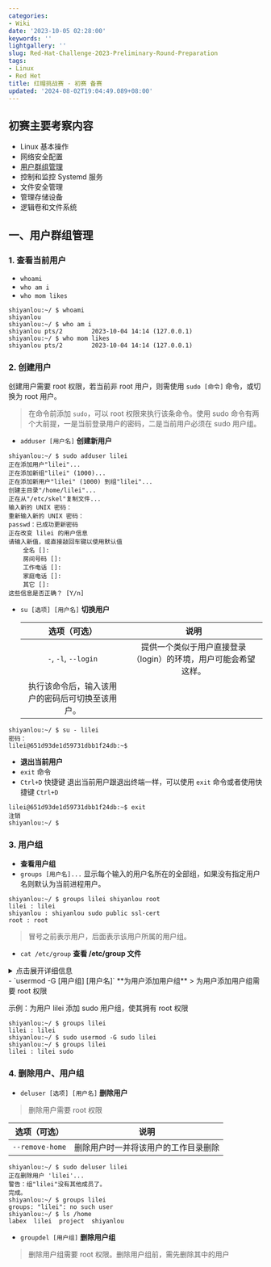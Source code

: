 ```yaml
---
categories:
- Wiki
date: '2023-10-05 02:28:00'
keywords: ''
lightgallery: ''
slug: Red-Hat-Challenge-2023-Preliminary-Round-Preparation
tags:
- Linux
- Red Het
title: 红帽挑战赛 - 初赛 备赛
updated: '2024-08-02T19:04:49.089+08:00'
---
```

## 初赛主要考察内容

- Linux 基本操作
- 网络安全配置
- [用户群组管理](#一、用户群组管理)
- 控制和监控 Systemd 服务
- 文件安全管理
- 管理存储设备
- 逻辑卷和文件系统

## 一、用户群组管理

### 1. 查看当前用户

- `whoami`
- `who am i`
- `who mom likes`

```shell
shiyanlou:~/ $ whoami
shiyanlou
shiyanlou:~/ $ who am i
shiyanlou pts/2        2023-10-04 14:14 (127.0.0.1)
shiyanlou:~/ $ who mom likes
shiyanlou pts/2        2023-10-04 14:14 (127.0.0.1)
```

### 2. 创建用户

创建用户需要 root 权限，若当前非 root 用户，则需使用 `sudo [命令]` 命令，或切换为 root 用户。

> 在命令前添加 `sudo`，可以 root 权限来执行该条命令。使用 sudo 命令有两个大前提，一是当前登录用户的密码，二是当前用户必须在 sudo 用户组。

- `adduser [用户名]` **创建新用户**

```shell
shiyanlou:~/ $ sudo adduser lilei
正在添加用户"lilei"...
正在添加新组"lilei" (1000)...
正在添加新用户"lilei" (1000) 到组"lilei"...
创建主目录"/home/lilei"...
正在从"/etc/skel"复制文件...
输入新的 UNIX 密码： 
重新输入新的 UNIX 密码： 
passwd：已成功更新密码
正在改变 lilei 的用户信息
请输入新值，或直接敲回车键以使用默认值
	全名 []: 
	房间号码 []: 
	工作电话 []: 
	家庭电话 []: 
	其它 []: 
这些信息是否正确？ [Y/n]
```

- `su [选项] [用户名]` **切换用户**

  |                   选项（可选）                   |                              说明                              |
  | :----------------------------------------------: | :-------------------------------------------------------------: |
  |               `-`, `-l`, `--login`               | 提供一个类似于用户直接登录（login）的环境，用户可能会希望这样。 |
  | 执行该命令后，输入该用户的密码后可切换至该用户。 |                                                                |

```shell
shiyanlou:~/ $ su - lilei
密码： 
lilei@651d93de1d59731dbb1f24db:~$ 
```

- **退出当前用户**
- `exit` 命令
- `Ctrl+D` 快捷键
  退出当前用户跟退出终端一样，可以使用 `exit` 命令或者使用快捷键 `Ctrl+D`

```shell
lilei@651d93de1d59731dbb1f24db:~$ exit
注销
shiyanlou:~/ $ 
```

### 3. 用户组

- **查看用户组**
- `groups [用户名]...`
  显示每个输入的用户名所在的全部组，如果没有指定用户名则默认为当前进程用户。

```shell
shiyanlou:~/ $ groups lilei shiyanlou root
lilei : lilei
shiyanlou : shiyanlou sudo public ssl-cert
root : root
```

> 冒号之前表示用户，后面表示该用户所属的用户组。

- `cat /etc/group` **查看 /etc/group 文件**

<details><summary> 点击展开详细信息 </summary>
 > `/etc/group` 的内容包括用户组（Group）、用户组口令、GID（组 ID） 及该用户组所包含的用户（User），每个用户组一条记录。格式如下：`group_name:password:GID:user_list`

使用 `cat /etc/group` 命令会输出所有用户组，可配合以下命令方便查看
- `sort`
将 `cat /etc/group` 命令的输出*排序*后再次输出
         cat /etc/group | sort
- `grep`
将 `cat /etc/group` 命令的输出按指定字符串*筛选*后输出
         cat /etc/group | grep [字符串]
```shell
shiyanlou:~/ $ cat /etc/group | grep shiyanlou
sudo:x:27:shiyanlou,labex
shiyanlou:x:5000:
public:x:5002:shiyanlou,labex
ssl-cert:x:118:shiyanlou
```
</details>
- `usermod -G [用户组] [用户名]` **为用户添加用户组**
> 为用户添加用户组需要 root 权限

示例：为用户 lilei 添加 sudo 用户组，使其拥有 root 权限

```shell
shiyanlou:~/ $ groups lilei
lilei : lilei
shiyanlou:~/ $ sudo usermod -G sudo lilei
shiyanlou:~/ $ groups lilei
lilei : lilei sudo
```
### 4. 删除用户、用户组

- `deluser [选项] [用户名]` **删除用户**

> 删除用户需要 root 权限


|  选项（可选）  |                 说明                 |
| :-------------: | :----------------------------------: |
| `--remove-home` | 删除用户时一并将该用户的工作目录删除 |

```shell
shiyanlou:~/ $ sudo deluser lilei
正在删除用户 'lilei'...
警告：组"lilei"没有其他成员了。
完成。
shiyanlou:~/ $ groups lilei
groups: "lilei": no such user
shiyanlou:~/ $ ls /home
labex  lilei  project  shiyanlou
```
- `groupdel [用户组]` **删除用户组**

> 删除用户组需要 root 权限。删除用户组前，需先删除其中的用户
>
